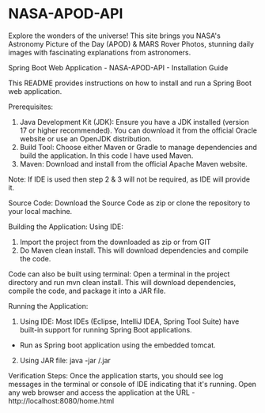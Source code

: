 # NASA-APOD-API
Explore the wonders of the universe! This site brings you NASA's Astronomy Picture of the Day (APOD) &amp; MARS Rover Photos, stunning daily images with fascinating explanations from astronomers.

Spring Boot Web Application - NASA-APOD-API - Installation Guide

This README provides instructions on how to install and run a Spring Boot web application.

Prerequisites:

1. Java Development Kit (JDK): Ensure you have a JDK installed (version 17 or higher recommended). You can download it from the official Oracle website or use an OpenJDK distribution.
2. Build Tool: Choose either Maven or Gradle to manage dependencies and build the application. In this code I have used Maven.
3. Maven: Download and install from the official Apache Maven website.

Note: If IDE is used then step 2 & 3 will not be required, as IDE will provide it.

Source Code:
Download the Source Code as zip or clone the repository to your local machine.

Building the Application:
Using IDE:
1. Import the project from the downloaded as zip or from GIT
2. Do Maven clean install. This will download dependencies and compile the code.

Code can also be built using terminal: Open a terminal in the project directory and run mvn clean install. This will download dependencies, compile the code, and package it into a JAR file.

Running the Application:
1. Using IDE: Most IDEs (Eclipse, IntelliJ IDEA, Spring Tool Suite) have built-in support for running Spring Boot applications. 
- Run as Spring boot application using the embedded tomcat.

2. Using JAR file: java -jar <file-path>/<jar-file-name>.jar 

Verification Steps:
Once the application starts, you should see log messages in the terminal or console of IDE indicating that it's running.
Open any web browser and access the application at the URL - http://localhost:8080/home.html

